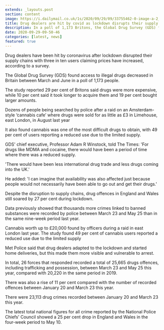 ```yaml
---
extends: _layouts.post
section: content
image: https://i.dailymail.co.uk/1s/2020/09/29/09/33755462-0-image-a-2_1601368180492.jpg 
title: Drug dealers are hit by covid as lockdown disrupts their supply chains, survey says 
description: In a poll of 1,173 Britons, the Global Drug Survey (GDS) found access to illegal drugs decreased in the UK between March and June and 29 per cent reported drugs were more expensive. 
date: 2020-09-29-09-50-46 
categories: [latest, news] 
featured: true 
--- 
```

Drug dealers have been hit by coronavirus after lockdown disrupted their supply chains with three in ten users claiming prices have increased, according to a survey.

The Global Drug Survey (GDS) found access to illegal drugs decreased in Britain between March and June in a poll of 1,173 people.

The study reported 29 per cent of Britons said drugs were more expensive, while 10 per cent said it took longer to acquire them and 19 per cent bought larger amounts.

Dozens of people being searched by police after a raid on an Amsterdam-style ‘cannabis cafe’ where drugs were sold for as little as £3 in Limehouse, east London, in August last year 

It also found cannabis was one of the most difficult drugs to obtain, with 49 per cent of users reporting a reduced use due to the limited supply.

GDS' chief executive, Professor Adam R Winstock, told The Times: 'For drugs like MDMA and cocaine, there would have been a period of time where there was a reduced supply. 

'There would have been less international drug trade and less drugs coming into the UK.'

He added: 'I can imagine that availability was also affected just because people would not necessarily have been able to go out and get their drugs.'

Despite the disruption to supply chains, drug offences in England and Wales still soared by 27 per cent during lockdown. 

Data previously showed that thousands more crimes linked to banned substances were recorded by police between March 23 and May 25 than in the same nine-week period last year.

Cannabis worth up to £20,000 found by officers during a raid in east London last year. The study found 49 per cent of cannabis users reported a reduced use due to the limited supply

Met Police said that drug dealers adapted to the lockdown and started home deliveries, but this made them more visible and vulnerable to arrest.

In total, 26 forces that responded recorded a total of 25,665 drugs offences, including trafficking and possession, between March 23 and May 25 this year, compared with 20,220 in the same period in 2019.

There was also a rise of 11 per cent compared with the number of recorded offences between January 20 and March 23 this year.

There were 23,113 drug crimes recorded between January 20 and March 23 this year.

The latest total national figures for all crime reported by the National Police Chiefs' Council showed a 25 per cent drop in England and Wales in the four-week period to May 10.

